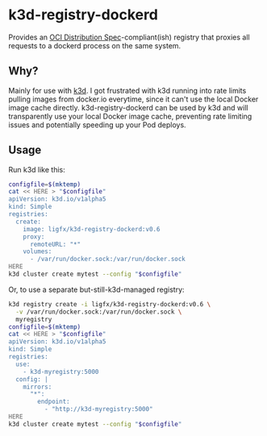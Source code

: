 # k3d-registry-dockerd

Provides an [OCI Distribution Spec](https://github.com/opencontainers/distribution-spec)-compliant(ish) registry
that proxies all requests to a dockerd process on the same system.

## Why?

Mainly for use with [k3d](https://k3d.io/). I got frustrated with k3d running into rate limits pulling images
from docker.io everytime, since it can't use the local Docker image cache directly. k3d-registry-dockerd can
be used by k3d and will transparently use your local Docker image cache, preventing rate limiting issues
and potentially speeding up your Pod deploys.

## Usage

Run k3d like this:

```sh
configfile=$(mktemp)
cat << HERE > "$configfile"
apiVersion: k3d.io/v1alpha5
kind: Simple
registries:
  create:
    image: ligfx/k3d-registry-dockerd:v0.6
    proxy:
      remoteURL: "*"
    volumes:
      - /var/run/docker.sock:/var/run/docker.sock
HERE
k3d cluster create mytest --config "$configfile"
```

Or, to use a separate but-still-k3d-managed registry:

```sh
k3d registry create -i ligfx/k3d-registry-dockerd:v0.6 \
  -v /var/run/docker.sock:/var/run/docker.sock \
  myregistry
configfile=$(mktemp)
cat << HERE > "$configfile"
apiVersion: k3d.io/v1alpha5
kind: Simple
registries:
  use:
    - k3d-myregistry:5000
  config: |
    mirrors:
      "*":
        endpoint:
          - "http://k3d-myregistry:5000"
HERE
k3d cluster create mytest --config "$configfile"
```
